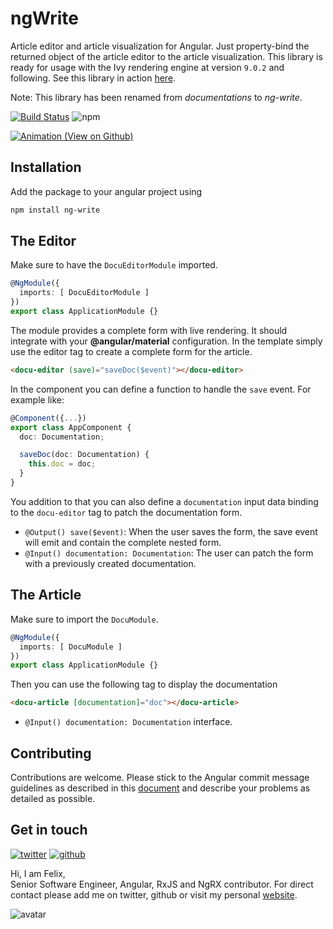 # ngWrite

Article editor and article visualization for Angular. Just property-bind the returned object of the article editor to the article visualization. This library is ready for usage with the Ivy rendering engine at version `9.0.2` and following. See this library in action [here](https://ngfelixl.github.io/ng-write).

Note: This library has been renamed from *documentations* to *ng-write*.

[![Build Status](https://travis-ci.org/ngfelixl/ng-write.svg?branch=master)](https://travis-ci.org/ngfelixl/ng-write)
![npm](https://img.shields.io/npm/v/ng-write)

[![Animation (View on Github)](https://raw.githubusercontent.com/ngfelixl/ng-write/master/img/animation.gif)](https://raw.githubusercontent.com/ngfelixl/ng-write/master/img/animation.gif)

## Installation

Add the package to your angular project using

```bash
npm install ng-write
```

## The Editor

Make sure to have the `DocuEditorModule` imported. 

```typescript
@NgModule({
  imports: [ DocuEditorModule ]
})
export class ApplicationModule {}
```

The module provides a complete form with live rendering. It should integrate with your **@angular/material** configuration. In the template simply use the editor tag to create a complete form for the article.

```html
<docu-editor (save)="saveDoc($event)"></docu-editor>
```

In the component you can define a function to handle the `save` event. For example like:

```typescript
@Component({...})
export class AppComponent {
  doc: Documentation;

  saveDoc(doc: Documentation) {
    this.doc = doc;
  }
}
```

You addition to that you can also define a `documentation` input data binding to the `docu-editor` tag to patch the documentation form.

- `@Output() save($event)`: When the user saves the form, the save event will emit and contain the complete nested form.
- `@Input() documentation: Documentation`: The user can patch the form with a previously created documentation.

## The Article

Make sure to import the `DocuModule`.

```typescript
@NgModule({
  imports: [ DocuModule ]
})
export class ApplicationModule {}
```

Then you can use the following tag to display the documentation

```html
<docu-article [documentation]="doc"></docu-article>
```

- `@Input() documentation: Documentation` interface.

## Contributing

Contributions are welcome. Please stick to the Angular commit message guidelines as described in this [document](https://github.com/angular/angular/blob/master/CONTRIBUTING.md) and describe your problems as detailed as possible.

## Get in touch

[![twitter](https://img.shields.io/badge/twitter-%40ngfelixl-blue.svg?logo=twitter)](https://twitter.com/intent/follow?screen_name=ngfelixl)
[![github](https://img.shields.io/badge/github-%40ngfelixl-blue.svg?logo=github)](https://github.com/ngfelixl)

Hi, I am Felix,<br>
Senior Software Engineer, Angular, RxJS and NgRX contributor. For direct contact please add me on twitter, github or visit my personal [website](https://felixlemke.dev).

![avatar](https://avatars2.githubusercontent.com/u/24190530?s=150&v=4)
